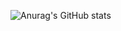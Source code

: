 ![Anurag's GitHub stats](https://github-readme-stats.vercel.app/api?username=whdwls248&show_icons=true&theme=radical)
